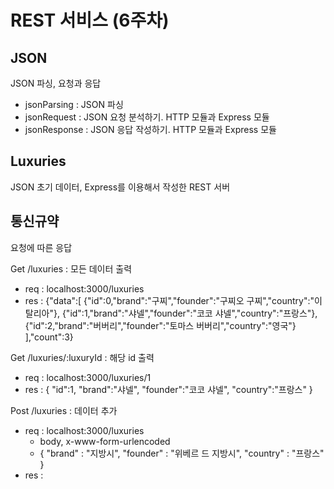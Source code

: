 
# REST 서비스 (6주차)

## JSON
JSON 파싱, 요청과 응답

- jsonParsing : JSON 파싱
- jsonRequest : JSON 요청 분석하기. HTTP 모듈과 Express 모듈
- jsonResponse : JSON 응답 작성하기. HTTP 모듈과 Express 모듈


## Luxuries
JSON 초기 데이터, Express를 이용해서 작성한 REST 서버


## 통신규약
요청에 따른 응답

Get /luxuries : 모든 데이터 출력
 - req : localhost:3000/luxuries
 - res : {"data":[
     {"id":0,"brand":"구찌","founder":"구찌오 구찌","country":"이탈리아"},
     {"id":1,"brand":"샤넬","founder":"코코 샤넬","country":"프랑스"},
     {"id":2,"brand":"버버리","founder":"토마스 버버리","country":"영국"}
     ],"count":3}

Get /luxuries/:luxuryId : 해당 id 출력
 - req : localhost:3000/luxuries/1
 - res : {
     "id":1,
     "brand":"샤넬",
     "founder":"코코 샤넬",
     "country":"프랑스"
     }

Post /luxuries : 데이터 추가
 - req : localhost:3000/luxuries
    * body, x-www-form-urlencoded
    * {
        "brand" : "지방시",
        "founder" : "위베르 드 지방시",
        "country" : "프랑스"
    }
 - res :
